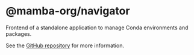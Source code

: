 # @mamba-org/navigator

Frontend of a standalone application to manage Conda environments and packages.

See the [GitHub repository](https://github.com/mamba-org/jupyter_conda) for more information.
